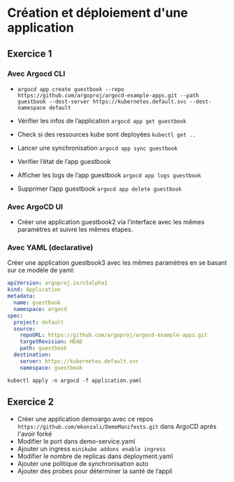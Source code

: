 # Création et déploiement d'une application

## Exercice 1

### Avec Argocd CLI

- `argocd app create guestbook --repo https://github.com/argoproj/argocd-example-apps.git --path guestbook --dest-server https://kubernetes.default.svc --dest-namespace default`

- Vérifier les infos de l’application `argocd app get guestbook`
- Check si des ressources kube sont deployées `kubectl get ..`
- Lancer une synchronisation `argocd app sync guestbook`
- Verifier l’état de l’app guestbook
- Afficher les logs de l’app guestbook `argocd app logs guestbook`
- Supprimer l’app guestbook `argocd app delete guestbook`

### Avec ArgoCD UI

- Créer une application guestbook2 via l’interface avec les mêmes paramètres et suivre les mêmes
étapes.

### Avec YAML (declarative)

Créer une application guestbook3 avec les mêmes paramètres en se basant sur ce modèle de yaml:
```yaml
apiVersion: argoproj.io/v1alpha1
kind: Application
metadata:
  name: guestbook
  namespace: argocd
spec:
  project: default
  source:
    repoURL: https://github.com/argoproj/argocd-example-apps.git
    targetRevision: HEAD
    path: guestbook
  destination:
    server: https://kubernetes.default.svc
    namespace: guestbook
```

`kubectl apply -n argocd -f application.yaml`


## Exercice 2

- Créer une application demoargo avec ce repos `https://github.com/mkonzali/DemoManifests.git` 
dans ArgoCD après l'avoir forké
- Modifier le port dans demo-service.yaml
- Ajouter un ingress
    `minikube addons enable ingress`
- Modifier le nombre de replicas dans deployment.yaml
- Ajouter une politique de synchronisation auto
- Ajouter des probes pour déterminer la santé de l’appli
